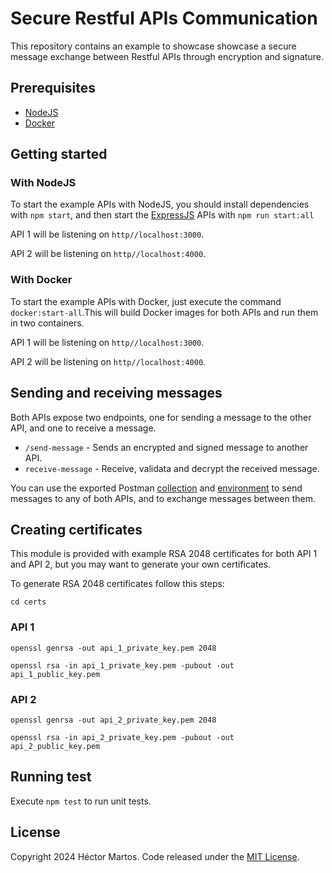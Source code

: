 # Secure Restful APIs Communication

This repository contains an example to showcase showcase a secure message exchange between Restful APIs through encryption and signature.

## Prerequisites

- [NodeJS](https://nodejs.org/)
- [Docker](https://www.docker.com/)

## Getting started

### With NodeJS

To start the example APIs with NodeJS, you should install dependencies with `npm start`, and then start the [ExpressJS](https://expressjs.com/) APIs with `npm run start:all`

API 1 will be listening on `http//localhost:3000`.

API 2 will be listening on `http//localhost:4000`.

### With Docker

To start the example APIs with Docker, just execute the command `docker:start-all`.This will build Docker images for both APIs and run them in two containers.

API 1 will be listening on `http//localhost:3000`.

API 2 will be listening on `http//localhost:4000`.

## Sending and receiving messages

Both APIs expose two endpoints, one for sending a message to the other API, and one to receive a message.

- `/send-message` - Sends an encrypted and signed message to another API.
- `receive-message` - Receive, validata and decrypt the received message.

You can use the exported Postman [collection](./Secure_Restful_APIs_Communication.postman_collection.json) and [environment](./Secure_Restful_APIs_Communication.postman_environment.json) to send messages to any of both APIs, and to exchange messages between them.

## Creating certificates

This module is provided with example RSA 2048 certificates for both API 1 and API 2, but you may want to generate your own certificates.

To generate RSA 2048 certificates follow this steps:

`cd certs`

### API 1

`openssl genrsa -out api_1_private_key.pem 2048`

`openssl rsa -in api_1_private_key.pem -pubout -out api_1_public_key.pem`

### API 2

`openssl genrsa -out api_2_private_key.pem 2048`

`openssl rsa -in api_2_private_key.pem -pubout -out api_2_public_key.pem`

## Running test

Execute `npm test` to run unit tests.

## License

Copyright 2024 Héctor Martos. Code released under the [MIT License](./LICENSE).

